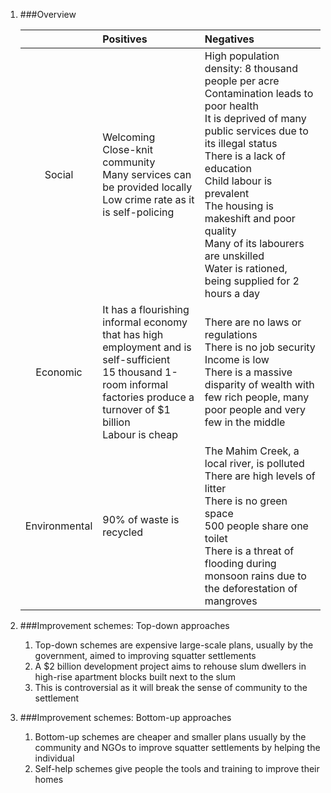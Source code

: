 1. ###Overview

    |   &nbsp;    |Positives|Negatives|
    |:-----------:|:--------|:--------|
    |   Social    |Welcoming<br>Close-knit community<br>Many services can be provided locally<br>Low crime rate as it is self-policing|High population density: 8 thousand people per acre<br>Contamination leads to poor health<br>It is deprived of many public services due to its illegal status<br>There is a lack of education<br>Child labour is prevalent<br>The housing is makeshift and poor quality<br>Many of its labourers are unskilled<br>Water is rationed, being supplied for 2 hours a day|
    |  Economic   |It has a flourishing informal economy that has high employment and is self-sufficient<br>15 thousand 1-room informal factories produce a turnover of $1 billion<br>Labour is cheap|There are no laws or regulations<br>There is no job security<br>Income is low<br>There is a massive disparity of wealth with few rich people, many poor people and very few in the middle|
    |Environmental|90% of waste is recycled|The Mahim Creek, a local river, is polluted<br>There are high levels of litter<br>There is no green space<br>500 people share one toilet<br>There is a threat of flooding during monsoon rains due to the deforestation of mangroves|
2. ###Improvement schemes: Top-down approaches

    1. Top-down schemes are expensive large-scale plans, usually by the government, aimed to improving squatter settlements
    2. A $2 billion development project aims to rehouse slum dwellers in high-rise apartment blocks built next to the slum
    3. This is controversial as it will break the sense of community to the settlement
3. ###Improvement schemes: Bottom-up approaches

    1. Bottom-up schemes are cheaper and smaller plans usually by the community and NGOs to improve squatter settlements by helping the individual
    2. Self-help schemes give people the tools and training to improve their homes
